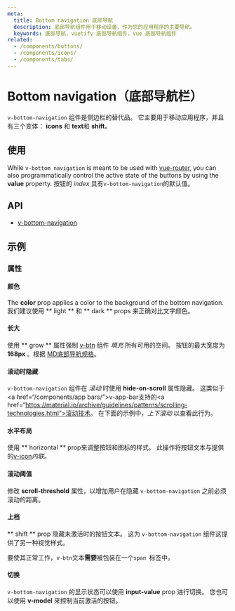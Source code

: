```yaml
---
meta:
  title: Bottom navigation 底部导航
  description: 底部导航组件用于移动设备，作为您的应用程序的主要导航。
  keywords: 底部导航，vuetify 底部导航组件，vue 底部导航组件
related:
  - /components/buttons/
  - /components/icons/
  - /components/tabs/
---
```


# Bottom navigation（底部导航栏）

`v-bottom-navigation` 组件是侧边栏的替代品。 它主要用于移动应用程序，并且有三个变体： **icons** 和 **text**和 **shift**。

<entry-ad />

## 使用

While `v-bottom navigation` is meant to be used with [vue-router](https://router.vuejs.org/), you can also programmatically control the active state of the buttons by using the **value** property. 按钮的<em x-id=“4”> index </em>具有`v-bottom-navigation`的默认值。

<example file="v-bottom-navigation/usage" />

## API

- [v-bottom-navigation](/api/v-bottom-navigation)

<inline-api page="components/bottom-navigation" />

## 示例

### 属性

#### 颜色

The **color** prop applies a color to the background of the bottom navigation. 我们建议使用 ** light ** 和 ** dark ** props 来正确对比文字颜色。

<example file="v-bottom-navigation/prop-color" />

#### 长大

使用 ** grow ** 属性强制 [v-btn](/components/buttons/) 组件 _填充_ 所有可用的空间。 按钮的最大宽度为 **168px** 。根据 [MD底部导航规格](https://material.io/components/bottom-navigation#specs)。

<example file="v-bottom-navigation/prop-grow" />

#### 滚动时隐藏

`v-bottom-navigation` 组件在 *滚动* 时使用 **hide-on-scroll** 属性隐藏。 这类似于<a href=“/components/app bars/”>v-app-bar</a>支持的<a href=“https://material.io/archive/guidelines/patterns/scrolling-technologies.html">滚动技术</a>。 在下面的示例中，<em x-id=“3”>上下滚动</em> 以查看此行为。

<example file="v-bottom-navigation/prop-hide-on-scroll" />

#### 水平布局

使用 ** horizontal ** prop来调整按钮和图标的样式。 此操作将按钮文本与提供的<a href=“/components/icons/”>v-icon</a><em x-id=“3”>内联</em>。

<example file="v-bottom-navigation/prop-horizontal" />

#### 滚动阈值

修改 **scroll-threshold** 属性，以增加用户在隐藏 `v-bottom-navigation` 之前必须滚动的距离。

<example file="v-bottom-navigation/prop-scroll-threshold" />

#### 上档

** shift ** prop 隐藏未激活时的按钮文本。 这为 `v-bottom-navigation` 组件这提供了另一种视觉样式。

<alert type="info">

  要使其正常工作，`v-btn`文本**需要**被包装在一个`span `标签中。

</alert>

<example file="v-bottom-navigation/prop-shift" />

#### 切换

`v-bottom-navigation` 的显示状态可以使用 **input-value** prop 进行切换。 您也可以使用 **v-model** 来控制当前激活的按钮。

<example file="v-bottom-navigation/prop-toggle" />

<backmatter />
